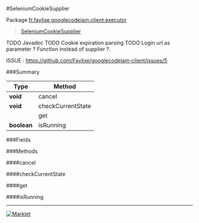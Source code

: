 #SeleniumCookieSupplier

Package [fr.faylixe.googlecodejam.client.executor](https://github.com/Faylixe/googlecodejam-client/blob/master/fr/faylixe/googlecodejam/client/executor)<br>
 > [SeleniumCookieSupplier](https://github.com/Faylixe/googlecodejam-client/blob/master/javadoc/fr/faylixe/googlecodejam/client/executor/SeleniumCookieSupplier.md)

TODO Javadoc
 TODO Cookie expiration parsing
 TODO Login url as parameter ? Function instead of supplier ?.
 
 ISSUE : https://github.com/Faylixe/googlecodejam-client/issues/5

###Summary


| Type | Method |
| --- | --- |
| **void** | cancel |
| **void** | checkCurrentState |
|  | get |
| **boolean** | isRunning |

###Fields


###Methods

####cancel


####checkCurrentState


####get


####isRunning


---
[![Marklet](https://img.shields.io/badge/Generated%20by-Marklet-green.svg)](https://github.com/Faylixe/marklet)